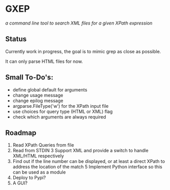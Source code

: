 # GXEP
_a command line tool to search XML files for a given XPath expression_

## Status
Currently work in progress, the goal is to mimic grep as close as possible.

It can only parse HTML files for now.

## Small To-Do's:
* define global default for arguments
* change usage message
* change epilog message
* argparse.FileType('w') for the XPath input file
* use choices for query type (HTML or XML) flag
* check which arguments are always required

## Roadmap
1. Read XPath Queries from file
2. Read from STDIN
3 Support XML and provide a switch to handle XML/HTML respectively
4. Find out if the line number can be displayed, or at least a direct XPath to address the location of the match
5 Implement Python interface so this can be used as a module
6. Deploy to Pypi?
7. A GUI?
